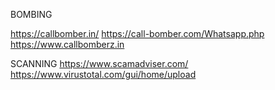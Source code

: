 
BOMBING 


https://callbomber.in/
https://call-bomber.com/Whatsapp.php
https://www.callbomberz.in

SCANNING 
https://www.scamadviser.com/
https://www.virustotal.com/gui/home/upload
